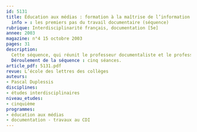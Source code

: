 ```yaml
---
id: 5131
title: Éducation aux médias : formation à la maîtrise de l’information. Le « défi
  info » : les premiers pas du travail documentaire (séquence)
rubrique: Interdisciplinarité français, documentation [5e] 
annee: 2003
magazine: n°4 15 octobre 2003
pages: 31
description: 
  Cette séquence, qui réunit le professeur documentaliste et le professeur de français, s’inscrit dans un processus d’éducation à la culture de l’information visant à construire chez le collégien des capacités documentaires et informationnelles. Comme telles, ces capacités ont pour but d’être transférées et réinvesties dans d’autres situations d’apprentissage, tels les itinéraires de découverte (IDD) et les projets disciplinaires utilisant l’information pour agréger des savoirs.
  Déroulement de la séquence : cinq séances.
article_pdf: 5131.pdf
revue: L’école des lettres des collèges
auteurs:
- Pascal Duplessis
disciplines:
- études interdisciplinaires
niveau_etudes:
- cinquième
programmes:
- éducation aux médias
- documentation - travaux au CDI
---
```


